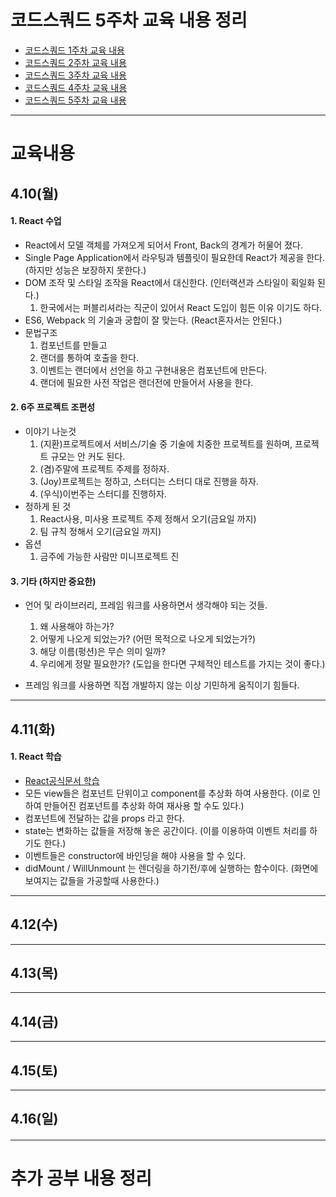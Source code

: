 # 코드스쿼드 5주차 교육 내용 정리 
  - [코드스쿼드 1주차 교육 내용](https://github.com/breakstorm/codesquad-blue/tree/master/week1-class/README.MD)
  - [코드스쿼드 2주차 교육 내용](https://github.com/breakstorm/codesquad-blue/tree/master/week2-class/README.MD)
  - [코드스쿼드 3주차 교육 내용](https://github.com/breakstorm/codesquad-blue/tree/master/week3-class/README.MD)
  - [코드스쿼드 4주차 교육 내용](https://github.com/breakstorm/codesquad-blue/tree/master/week4-class/README.MD)
  - [코드스쿼드 5주차 교육 내용](https://github.com/breakstorm/codesquad-blue/tree/master/week5-class/README.MD)

---

# 교육내용 
## 4.10(월)
#### 1. React 수업 
- React에서 모델 객체를 가져오게 되어서 Front, Back의 경계가 허물어 졌다. 
- Single Page Application에서 라우팅과 템플릿이 필요한데 React가 제공을 한다. (하지만 성능은 보장하지 못한다.) 
- DOM 조작 및 스타일 조작을 React에서 대신한다. (인터랙션과 스타일이 획일화 된다.) 
  1. 한국에서는 퍼블리셔라는 직군이 있어서 React 도입이 힘든 이유 이기도 하다. 
- ES6, Webpack 의 기술과 궁합이 잘 맞는다. (React혼자서는 안된다.) 
- 문법구조 
  1. 컴포넌트를 만들고 
  2. 랜더를 통하여 호출을 한다. 
  3. 이벤트는 랜더에서 선언을 하고 구현내용은 컴포넌트에 만든다.
  4. 랜더에 필요한 사전 작업은 랜더전에 만들어서 사용을 한다.

#### 2. 6주 프로젝트 조편성 
- 이야기 나눈것 
  1. (지환)프로젝트에서 서비스/기술 중 기술에 치중한 프로젝트를 원하며, 프로젝트 규모는 안 커도 된다. 
  2. (겸)주말에 프로젝트 주제를 정하자.
  3. (Joy)프로젝트는 정하고, 스터디는 스터디 대로 진행을 하자. 
  4. (우식)이번주는 스터디를 진행하자.
- 정하게 된 것 
  1. React사용, 미사용 프로젝트 주제 정해서 오기(금요일 까지) 
  2. 팀 규칙 정해서 오기(금요일 까지) 
- 옵션 
  1. 금주에 가능한 사람만 미니프로젝트 진

#### 3. 기타 (하지만 중요한) 
- 언어 및 라이브러리, 프레임 워크를 사용하면서 생각해야 되는 것들. 
  1. 왜 사용해야 하는가?
  2. 어떻게 나오게 되었는가? (어떤 목적으로 나오게 되었는가?)
  3. 해당 이름(펑션)은 무슨 의미 일까? 
  4. 우리에게 정말 필요한가? (도입을 한다면 구체적인 테스트를 가지는 것이 좋다.)

- 프레임 워크를 사용하면 직접 개발하지 않는 이상 기민하게 움직이기 힘들다. 


---
 
## 4.11(화)
#### 1. React 학습
- [React공식문서 학습](https://facebook.github.io/react/docs/handling-events.html)
- 모든 view들은 컴포넌트 단위이고 component를 추상화 하여 사용한다. (이로 인하여 만들어진 컴포넌트를 추상화 하여 재사용 할 수도 있다.)
- 컴포넌트에 전달하는 값을 props 라고 한다. 
- state는 변화하는 값들을 저장해 놓은 공간이다. (이를 이용하여 이벤트 처리를 하기도 한다.) 
- 이벤트들은 constructor에 바인딩을 해야 사용을 할 수 있다. 
- didMount / WillUnmount 는 렌더링을 하기전/후에 실행하는 함수이다. (화면에 보여지는 값들을 가공할때 사용한다.) 
---

## 4.12(수)

---

## 4.13(목)

---

## 4.14(금)

---

## 4.15(토)

---

## 4.16(일)
#### 
   
---

# 추가 공부 내용 정리 